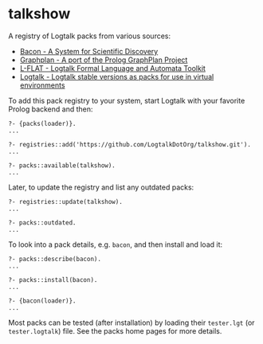 # talkshow

A registry of Logtalk packs from various sources:

- [Bacon - A System for Scientific Discovery](https://github.com/lindseyspratt/bacon-logtalk)
- [Graphplan - A port of the Prolog GraphPlan Project](https://github.com/pmoura/graphplan)
- [L-FLAT - Logtalk Formal Language and Automata Toolkit](https://github.com/l-flat/lflat)
- [Logtalk - Logtalk stable versions as packs for use in virtual environments](https://logtalk.org)

To add this pack registry to your system, start Logtalk with your favorite Prolog backend and then:

```text
?- {packs(loader)}.
...

?- registries::add('https://github.com/LogtalkDotOrg/talkshow.git').
...

?- packs::available(talkshow).
...
```

Later, to update the registry and list any outdated packs:

```text
?- registries::update(talkshow).
...

?- packs::outdated.
...
```

To look into a pack details, e.g. `bacon`, and then install and load it:

```text
?- packs::describe(bacon).
...

?- packs::install(bacon).
...

?- {bacon(loader)}.
...
```

Most packs can be tested (after installation) by loading their `tester.lgt`
(or `tester.logtalk`) file. See the packs home pages for more details.
